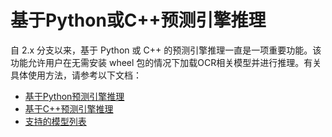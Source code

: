 # 基于Python或C++预测引擎推理

自 2.x 分支以来，基于 Python 或 C++ 的预测引擎推理一直是一项重要功能。该功能允许用户在无需安装 wheel 包的情况下加载OCR相关模型并进行推理。有关具体使用方法，请参考以下文档：

* [基于Python预测引擎推理](../../version2.x/legacy/python_infer.md)
* [基于C++预测引擎推理](../../version2.x/legacy/cpp_infer.md)
* [支持的模型列表](../../version2.x/legacy/model_list_2.x.md)
